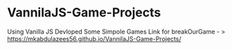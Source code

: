 # VannilaJS-Game-Projects 

Using Vanilla JS Devloped Some Simpole Games
Link for breakOurGame - > https://mkabdulazees56.github.io/VannilaJS-Game-Projects/
